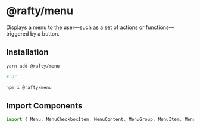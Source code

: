 # @rafty/menu

Displays a menu to the user—such as a set of actions or functions—triggered by a button.

## Installation

```sh
yarn add @rafty/menu

# or

npm i @rafty/menu
```

## Import Components

```jsx
import { Menu, MenuCheckboxItem, MenuContent, MenuGroup, MenuItem, MenuLabel, MenuRadioGroup, MenuRadioItem, MenuSeparator, MenuSub, MenuSubContent, MenuSubTrigger, MenuTrigger } from "@rafty/menu";
```
